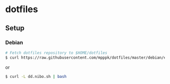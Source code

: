 # dotfiles

## Setup

### Debian

```bash
# Fetch dotfiles repository to $HOME/dotfiles
$ curl https://raw.githubusercontent.com/mpppk/dotfiles/master/debian/entrypoint.sh | bash
```

or 

```bash
$ curl -L dd.nibo.sh | bash
```
